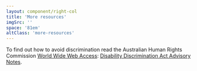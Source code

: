 ```yaml
---
layout: component/right-col
title: 'More resources'
imgSrc: ''
space: '81em'
altClass: 'more-resources'
---
```


To find out how to avoid discrimination read the Australian Human Rights Commission [World Wide Web Access](#): [Disability Discrimination Act Advisory Notes](#).

